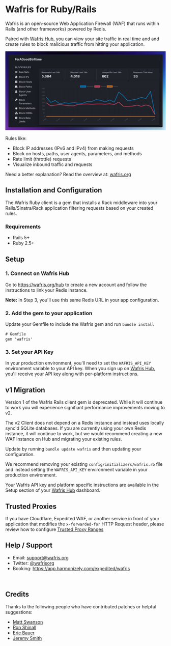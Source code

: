 # Wafris for Ruby/Rails 
Wafris is an open-source Web Application Firewall (WAF) that runs within Rails (and other frameworks) powered by Redis. 

Paired with [Wafris Hub](https://hub.wafris.org), you can view your site traffic in real time and and create rules to block malicious traffic from hitting your application.

![Rules and Graph](docs/rules-and-graph.png)

Rules like:

- Block IP addresses (IPv6 and IPv4) from making requests
- Block on hosts, paths, user agents, parameters, and methods
- Rate limit (throttle) requests 
- Visualize inbound traffic and requests

Need a better explanation? Read the overview at: [wafris.org](https://wafris.org)

## Installation and Configuration

The Wafris Ruby client is a gem that installs a Rack middleware into your Rails/Sinatra/Rack application filtering requests based on your created rules.

### Requirements
- Rails 5+
- Ruby 2.5+

## Setup

### 1. Connect on Wafris Hub

Go to https://wafris.org/hub to create a new account and
follow the instructions to link your Redis instance.

**Note:** In Step 3, you'll use this same Redis URL in your app configuration.

### 2. Add the gem to your application

Update your Gemfile to include the Wafris gem and run 
`bundle install`

```
# Gemfile
gem 'wafris'
```

### 3. Set your API Key

In your production environment, you'll need to set the `WAFRIS_API_KEY` environment variable to your API key. When you sign up on [Wafris Hub](https://hub.wafris.org), you'll receive your API key along with per-platform instructions.

## v1 Migration

Version 1 of the Wafris Rails client gem is deprecated. While it will continue to work you will experience signifiant performance improvements moving to v2. 

The v2 Client does not depend on a Redis instance and instead uses locally sync'd SQLite databases. If you are currently using your own Redis instance, it will continue to work, but we would recommend creating a new WAF instance on Hub and migrating your existing rules.

Update by running `bundle update wafris` and then updating your configuration. 

We recommend removing your existing `config/initializers/wafris.rb` file and instead setting the `WAFRIS_API_KEY` environment variable in your production environment.

Your Wafris API key and platform specific instructions are available in the Setup section of your [Wafris Hub](https://hub.wafris.org) dashboard.


## Trusted Proxies

If you have Cloudflare, Expedited WAF, or another service in front of your application that modifies the `x-forwarded-for` HTTP Request header, please review how to configure [Trusted Proxy Ranges](docs/trusted-proxies.md)

## Help / Support

- Email: [support@wafris.org](mailto:support@wafris.org)
- Twitter: [@wafrisorg](https://twitter.com/wafrisorg)
- Booking: https://app.harmonizely.com/expedited/wafris

<img src='https://uptimer.expeditedsecurity.com/wafris-rb' width='0' height='0'>

[redis-url]: https://www.iana.org/assignments/uri-schemes/prov/redis

## Credits

Thanks to the following people who have contributed patches or helpful suggestions:

- [Matt Swanson](https://github.com/swanson)
- [Ron Shinall](https://github.com/ron-shinall)
- [Eric Bauer](https://github.com/ericbauer)
- [Jeremy Smith](jeremysmithco)
